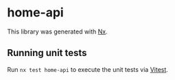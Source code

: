 # home-api

This library was generated with [Nx](https://nx.dev).

## Running unit tests

Run `nx test home-api` to execute the unit tests via [Vitest](https://vitest.dev/).
